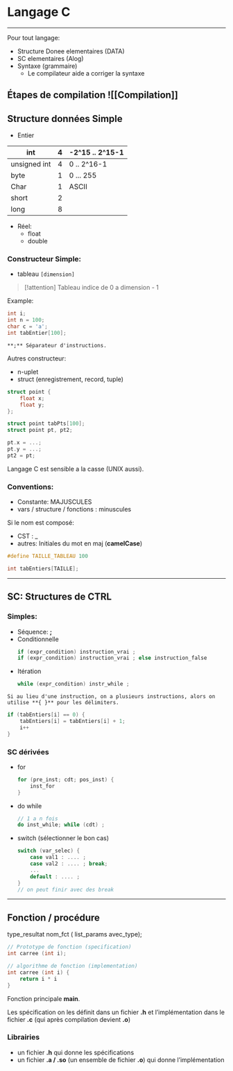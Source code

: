 # Langage C
---
Pour tout langage:
- Structure Donee elementaires (DATA)
- SC elementaires (Alog)
- Syntaxe (grammaire)
	- Le compilateur aide a corriger la syntaxe

Étapes de compilation
![[Compilation]]
---
## Structure données Simple
- Entier

| int          | 4   | -2^15 .. 2^15-1 |
| ------------ | --- | --------------- |
| unsigned int | 4   | 0 .. 2^16-1     |
| byte         | 1   | 0 ... 255       |
| Char         | 1   | ASCII           |
| short        | 2   |                 |
| long         | 8   |                 |

- Réel: 
	- float
	- double

### Constructeur Simple:
- tableau `[dimension]`
> [!attention]
> Tableau indice de 0 a dimension - 1
> 

Example:
```c
int i;
int n = 100;
char c = 'a';
int tabEntier[100];
```
```ad-info
**;** Séparateur d'instructions.

```

Autres constructeur:
- n-uplet
- struct (enregistrement, record, tuple)

```c
struct point {
	float x;
	float y;
};

struct point tabPts[100];
struct point pt, pt2;

pt.x = ...;
pt.y = ...;
pt2 = pt;
```

Langage C est sensible a la casse (UNIX aussi).

### Conventions:
- Constante: MAJUSCULES
- vars / structure / fonctions : minuscules

Si le nom est composé:
- CST : _
- autres: Initiales du mot en maj (**camelCase**)

```c
#define TAILLE_TABLEAU 100

int tabEntiers[TAILLE];
```
---
## SC: Structures de CTRL
### Simples:
- Séquence: **;**
- Conditionnelle
	```c
	if (expr_condition) instruction_vrai ;
	if (expr_condition) instruction_vrai ; else instruction_false
	```
- Itération
	```c
	while (expr_condition) instr_while ;	
	```

```ad-info
Si au lieu d'une instruction, on a plusieurs instructions, alors on utilise **{ }** pour les délimiters.
``` 
```c
if (tabEntiers[i] == 0) {
	tabEntiers[i] = tabEntiers[i] + 1;
	i++
}
```
### SC dérivées
- for
	```c
	for (pre_inst; cdt; pos_inst) {
		inst_for
	}

	```

- do while
	```c
	// 1 a n fois
	do inst_while; while (cdt) ;
	```

- switch (sélectionner le bon cas)
	```c
	switch (var_selec) {
		case val1 : .... ;
		case val2 : .... ; break;
		...
		default : .... ;
	}
	// on peut finir avec des break
	```
---
## Fonction / procédure
type_resultat nom_fct ( list_params avec_type);
```c
// Prototype de fonction (specification)
int carree (int i);

// algorithme de fonction (implementation)
int carree (int i) {
	return i * i
}
```
Fonction principale **main**.

Les spécification on les définit dans un fichier **.h** et l’implémentation dans le fichier **.c** (qui après compilation devient **.o**)

### Librairies
- un fichier **.h** qui donne les spécifications
- un fichier **.a / .so** (un ensemble de fichier **.o**) qui donne l’implémentation